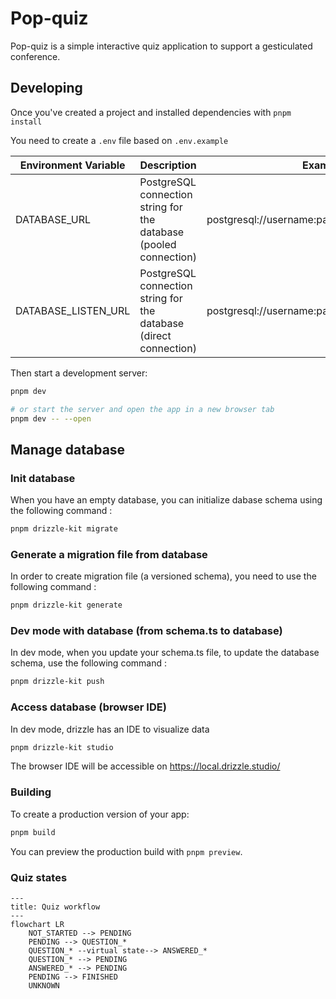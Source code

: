 # Pop-quiz

Pop-quiz is a simple interactive quiz application to support a gesticulated conference.

## Developing

Once you've created a project and installed dependencies with `pnpm install`

You need to create a `.env` file based on `.env.example`

| Environment Variable | Description                                                       | Example                                      |
|----------------------|-------------------------------------------------------------------|----------------------------------------------|
| DATABASE_URL         | PostgreSQL connection string for the database (pooled connection) | postgresql://username:password@host/database |
| DATABASE_LISTEN_URL  | PostgreSQL connection string for the database (direct connection) | postgresql://username:password@host/database |

Then start a development server:

```bash
pnpm dev

# or start the server and open the app in a new browser tab
pnpm dev -- --open
```

## Manage database

### Init database
When you have an empty database, you can initialize dabase schema using the following command :
```bash
pnpm drizzle-kit migrate
```

### Generate a migration file from database
In order to create migration file (a versioned schema), you need to use the following command :
```bash
pnpm drizzle-kit generate
```

### Dev mode with database (from schema.ts to database)
In dev mode, when you update your schema.ts file, to update the database schema, use the following command :
```bash
pnpm drizzle-kit push
```

### Access database (browser IDE)
In dev mode, drizzle has an IDE to visualize data
```bash
pnpm drizzle-kit studio
```

The browser IDE will be accessible on https://local.drizzle.studio/

### Building

To create a production version of your app:

```bash
pnpm build
```

You can preview the production build with `pnpm preview`.

### Quiz states

```mermaid
---
title: Quiz workflow
---
flowchart LR
    NOT_STARTED --> PENDING
    PENDING --> QUESTION_*
    QUESTION_* --virtual state--> ANSWERED_*
    QUESTION_* --> PENDING
    ANSWERED_* --> PENDING
    PENDING --> FINISHED
    UNKNOWN
```